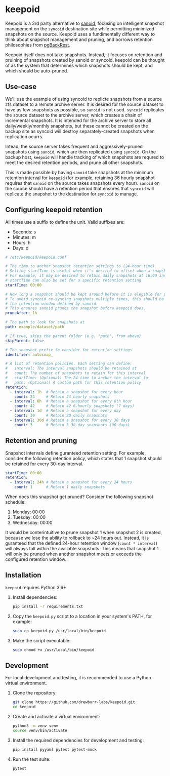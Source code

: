 # keepoid

Keepoid is a 3rd party alternative to [sanoid](https://github.com/jimsalterjrs/sanoid), focusing on intelligent snapshot management on the `syncoid` destination site while permitting minimized snapshots on the source. Keepoid uses a fundimentally different way to think about snapshot management and pruning, and borrows retention philosophies from [pgBackRest](https://github.com/pgbackrest/pgbackrest).

Keepoid itself does not take snapshots. Instead, it focuses on retention and pruining of snapshots created by sanoid or syncoid. keepoid can be thought of as the system that determines which snapshots should be kept, and which should be auto-pruned.

## Use-case

We'll use the example of using syncoid to replicte snapshots from a source zfs dataset to a remote archive server. It is desired for the source dataset to have as few snapshots as possible, so `sanoid` is not used. `syncoid` replicates the source dataset to the archive server, which creates a chain of incremental snapshots. It is intended for the archive server to store all daily/weekly/monthly snapshots, but these cannot be created on the backup site as syncoid will destroy separately-created snapshots when replication ocurrs.

Intead, the source server takes frequent and aggressively-pruned snapshots using `sanoid`, which are then replicated using `syncoid`. On the backup host, `keepoid` will handle tracking of which snapshots are requred to meet the desired retention periods, and prune all other snapshots.

This is made possible by having `sanoid` take snapshots at the minimum retention interval for `keepoid` (for example, retaining 36 hourly snapshot requires that `sanoid` on the source takes snapshots every hour). `sanoid` on the source should have a retention period that ensures that `syncoid` will replicate the snapshot to the destination for `syncoid` to manage.

## Configuring keepoid retention

All times use a suffix to define the unit. Valid suffixes are:

- Seconds: s
- Minutes: m
- Hours: h
- Days: d

```yaml
# /etc/keepoid/keepoid.conf

# The time to anchor snapshot retention settings to (24-hour time)
# Setting startTime is useful when it's desired to offset when a snapshot should be retained
# For example, it may be desired to retain daily snapshots at 16:00 instead of 00:00
# startTime can also be set for a specific retention setting
startTime: 00:00

# How long a snapshot should be kept around before it is elegible for pruning.
# To avoid syncoid re-syncing snapshots multiple times, this should be at least
# the retention window defined by sanoid.
# This ensures sanoid prunes the snapshot before keepoid does.
pruneAfter: 1h

# The path to look for snapshots at
path: example/dataset/path

# If true, skips the parent folder (e.g. "path", from above)
skipParent: false

# The snapshot prefix to consider for retention settings
identifier: autosnap_

# A list of retention policies. Each setting can define:
#   interval: The interval snapshots should be retained at
#   count: The number of snapshots to retain for this interval
#   startTime: (Optional) The 24-time to anchor the interval to
#   path: (Optional) A custom path for this retention policy
retention:
  - interval: 1h  # Retain a snapshot for every hour
    count: 24     # Retain 24 hourly snapshots
  - interval: 6h  # Retain a snapshot for every 6th hour
    count: 42     # Retain 42 6-hourly snapshots (7 days)
  - interval: 1d  # Retain a snapshot for every day
    count: 30     # Retain 20 daily snapshots
  - interval: 30d # Retain a snapshot for every 30 days
    count: 3      # Retain 3 30-day snapshots (90 days)
```

## Retention and pruning

Snapshot intervals define guranteed retention setting. For example, consider the following retention policy, which states that 1 snapshot should be retained for every 30-day interval.

```yaml
startTime: 00:00
retention:
  - interval: 24h # Retain a snapshot for every 24 hours
    count: 1      # Retain 1 daily snapshots
```

When does this snapshot get pruned? Consider the following snapshot schedule:

1. Monday: 00:00
2. Tuesday: 00:00
3. Wednesday: 00:00

It would be conterintuitive to prune snapshot 1 when snapshot 2 is created, because we lose the ability to rollback to ~24 hours out. Instead, it is guranteed that the defined 24-hour retention window (`count * interval`) will always fall *within* the available snapshots. This means that snapshot 1 will only be pruned when another snapshot meets or exceeds the configured retention window.

## Installation

`keepoid` requires Python 3.6+

1. Install dependencies:

    ```bash
    pip install -r requirements.txt
    ```

2. Copy the `keepoid.py` script to a location in your system's PATH, for example:

    ```bash
    sudo cp keepoid.py /usr/local/bin/keepoid
    ```

3. Make the script executable:

    ```bash
    sudo chmod +x /usr/local/bin/keepoid
    ```

## Development

For local development and testing, it is recommended to use a Python virtual environment.

1. Clone the repository:

    ```bash
    git clone https://github.com/drewburr-labs/keepoid.git
    cd keepoid
    ```

2. Create and activate a virtual environment:

    ```bash
    python3 -m venv venv
    source venv/bin/activate
    ```

3. Install the required dependencies for development and testing:

    ```bash
    pip install pyyaml pytest pytest-mock
    ```

4. Run the test suite:

    ```bash
    pytest
    ```

